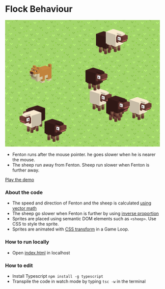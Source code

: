 # Flock Behaviour

![screenshot.png](./docs/images/screenshot.png)

- Fenton runs after the mouse pointer. he goes slower when he is nearer the mouse.
- The sheep run away from Fenton. Sheep run slower when Fenton is further away.

[Play the demo](https://kokodoko.github.io/FlockBehaviour/)

### About the code

- The speed and direction of Fenton and the sheep is calculated [using vector math](https://www.mathsisfun.com/algebra/vectors.html)
- The sheep go slower when Fenton is further by using [inverse proportion](https://www.mathsisfun.com/algebra/directly-inversely-proportional.html)
- Sprites are placed using semantic DOM elements such as `<sheep>`. Use CSS to style the sprite.
- Sprites are animated with [CSS transform](https://developer.mozilla.org/en/docs/Web/CSS/transform) in a Game Loop.

### How to run locally

- Open [index.html](https://kokodoko.github.io/FlockBehaviour/) in localhost

### How to edit

- Install Typescript `npm install -g typescript`
- Transpile the code in watch mode by typing `tsc -w` in the terminal